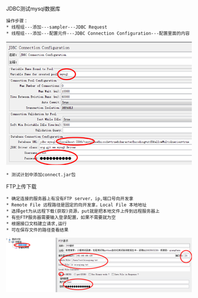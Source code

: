 JDBC测试mysql数据库

    操作步骤：
    * 线程组---添加---sampler---JDBC Request
    * 线程组---添加---配置元件---JDBC Connection Configuration---配置里面的内容
    
![jmeter](../picture/jdbc1.png)

    * 测试计划中添加connect.jar包
    
    
FTP上传下载

    * 确定连接的服务器上有没有FTP server，ip,端口号向开发拿
    * Remote File 远程路径是固定的向开发拿，Local File 本地地址
    * 选择get为从远程下载(获取)资源，put就是把本地文件上传到远程服务器上
    * 有些FTP服务器需要输入登录配置，如果不需要就为空
    * 根据接口文档建立请求,运行
    * 可在保存文件的路径查看结果
    
![jmeter](../picture/ftp.png)
    
    
    